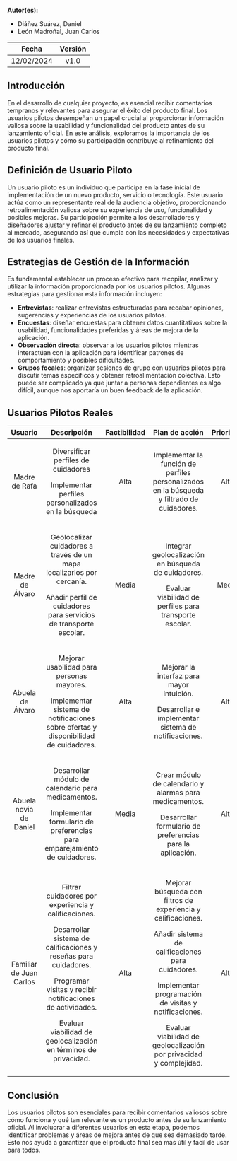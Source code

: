 ﻿**Autor(es):**
- Diáñez Suárez, Daniel
- León Madroñal, Juan Carlos


|**Fecha**|**Versión**|
| :-: | :-: |
|12/02/2024|v1.0|


## Introducción
En el desarrollo de cualquier proyecto, es esencial recibir comentarios tempranos y relevantes para asegurar el éxito del producto final. Los usuarios pilotos desempeñan un papel crucial al proporcionar información valiosa sobre la usabilidad y funcionalidad del producto antes de su lanzamiento oficial. En este análisis, exploramos la importancia de los usuarios pilotos y cómo su participación contribuye al refinamiento del producto final.

## Definición de Usuario Piloto
Un usuario piloto es un individuo que participa en la fase inicial de implementación de un nuevo producto, servicio o tecnología. Este usuario actúa como un representante real de la audiencia objetivo, proporcionando retroalimentación valiosa sobre su experiencia de uso, funcionalidad y posibles mejoras. Su participación permite a los desarrolladores y diseñadores ajustar y refinar el producto antes de su lanzamiento completo al mercado, asegurando así que cumpla con las necesidades y expectativas de los usuarios finales.

## Estrategias de Gestión de la Información
Es fundamental establecer un proceso efectivo para recopilar, analizar y utilizar la información proporcionada por los usuarios pilotos. Algunas estrategias para gestionar esta información incluyen:

- **Entrevistas**: realizar entrevistas estructuradas para recabar opiniones, sugerencias y experiencias de los usuarios pilotos.
- **Encuestas**: diseñar encuestas para obtener datos cuantitativos sobre la usabilidad, funcionalidades preferidas y áreas de mejora de la aplicación.
- **Observación directa**: observar a los usuarios pilotos mientras interactúan con la aplicación para identificar patrones de comportamiento y posibles dificultades.
- **Grupos focales**: organizar sesiones de grupo con usuarios pilotos para discutir temas específicos y obtener retroalimentación colectiva. Esto puede ser complicado ya que juntar a personas dependientes es algo difícil, aunque nos aportaría un buen feedback de la aplicación.

## Usuarios Pilotos Reales


|**Usuario**|**Descripción**|**Factibilidad**|**Plan de acción**|**Prioridad**|**Comentarios**|
| :-: | :-: | :-: | :-: | :-: | :-: |
|Madre de Rafa|<p>Diversificar perfiles de cuidadores</p><p>Implementar perfiles personalizados en la búsqueda</p>|Alta|Implementar la función de perfiles personalizados en la búsqueda y filtrado de cuidadores.	|Alta|—|
|Madre de Álvaro|<p>Geolocalizar cuidadores a través de un mapa localizarlos por cercanía.</p><p>Añadir perfil de cuidadores para servicios de transporte escolar.</p>|Media|<p>Integrar geolocalización en búsqueda de cuidadores.</p><p>Evaluar viabilidad de perfiles para transporte escolar.</p>|Media|—|
|Abuela de Álvaro|<p>Mejorar usabilidad para personas mayores.</p><p>Implementar sistema de notificaciones sobre ofertas y disponibilidad de cuidadores.</p>|Alta|<p>Mejorar la interfaz para mayor intuición.</p><p>Desarrollar e implementar sistema de notificaciones.</p>|Alta|—|
|Abuela novia de Daniel|<p>Desarrollar módulo de calendario para medicamentos.</p><p>Implementar formulario de preferencias para emparejamiento de cuidadores.</p>|Media|<p>Crear módulo de calendario y alarmas para medicamentos.</p><p>Desarrollar formulario de preferencias para la aplicación.</p>|Alta|—|
|Familiar de Juan Carlos|<p>Filtrar cuidadores por experiencia y calificaciones.</p><p>Desarrollar sistema de calificaciones y reseñas para cuidadores.</p><p>Programar visitas y recibir notificaciones de actividades.</p><p>Evaluar viabilidad de geolocalización en términos de privacidad.</p>|Alta|<p>Mejorar búsqueda con filtros de experiencia y calificaciones.</p><p>Añadir sistema de calificaciones para cuidadores.</p><p>Implementar programación de visitas y notificaciones.</p><p>Evaluar viabilidad de geolocalización por privacidad y complejidad.</p>|Alta|Se recomienda evaluar la privacidad y la dificultad técnica antes de proceder con la implementación de esta función.|

## Conclusión
Los usuarios pilotos son esenciales para recibir comentarios valiosos sobre cómo funciona y qué tan relevante es un producto antes de su lanzamiento oficial. Al involucrar a diferentes usuarios en esta etapa, podemos identificar problemas y áreas de mejora antes de que sea demasiado tarde. Esto nos ayuda a garantizar que el producto final sea más útil y fácil de usar para todos.

